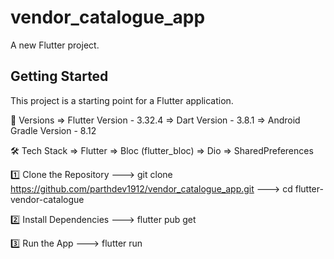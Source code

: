 # vendor_catalogue_app

A new Flutter project.

## Getting Started

This project is a starting point for a Flutter application.

📌 Versions
=> Flutter Version - 3.32.4
=> Dart Version - 3.8.1
=> Android Gradle Version - 8.12

🛠️ Tech Stack
=> Flutter
=> Bloc (flutter_bloc)
=> Dio
=> SharedPreferences

1️⃣ Clone the Repository
---> git clone https://github.com/parthdev1912/vendor_catalogue_app.git
---> cd flutter-vendor-catalogue

2️⃣ Install Dependencies
---> flutter pub get

3️⃣ Run the App
---> flutter run